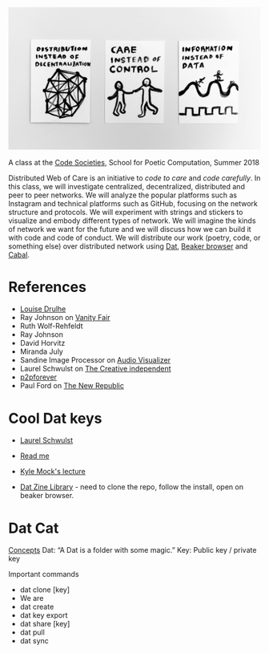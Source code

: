 ![group photo](static/images/og.jpg)

A class at the [Code Societies](http://sfpc.io/codesocieties), School for Poetic Computation, Summer 2018

Distributed Web of Care is an initiative to *code to care* and *code carefully*. In this class, we will investigate centralized, decentralized, distributed and peer to peer networks. We will analyze the popular platforms such as Instagram and technical platforms such as GitHub, focusing on the network structure and protocols. We will experiment with strings and stickers to visualize and embody different types of network. We will imagine the kinds of network we want for the future and we will discuss how we can build it with code and code of conduct. We will distribute our work (poetry, code, or something else) over distributed network using [Dat](http://datproject.org/), 
[Beaker browser](https://beakerbrowser.com/) and [Cabal](https://github.com/cabal-club/cabal). 

# References

- [Louise Drulhe](http://louisedrulhe.fr/)
- Ray Johnson on [Vanity Fair](https://www.vanityfair.com/culture/2015/01/ray-johnson-art-pranks)
- Ruth Wolf-Rehfeldt
- Ray Johnson
- David Horvitz
- Miranda July 
- Sandine Image Processor on [Audio Visualizer](http://www.audiovisualizers.com/toolshak/vidsynth/sandin/sandin.htm)
- Laurel Schwulst on [The Creative independent](https://thecreativeindependent.com/people/laurel-schwulst-my-website-is-a-shifting-house-next-to-a-river-of-knowledge-what-could-yours-be/)
- [p2pforever](https://p2pforever.org)
- Paul Ford on [The New Republic](https://newrepublic.com/article/133889/reboot-world)


# Cool Dat keys 

- [Laurel Schwulst](dat://d0222b1bcf7833e0708aa65ba8376aadba3f13e3025a113b10f755342b4c14d1/) 
- [Read me](dat://d0222b1bcf7833e0708aa65ba8376aadba3f13e3025a113b10f755342b4c14d1/#colophon)
- [Kyle Mock's lecture](dat://61ba0d4e7fd3f0e935df95be2f323bbad4a6538ea32b999b775e27bc56ae4a25/)

- [Dat Zine Library](https://gitlab.com/zachmandeville/dat-zine-library) - need to clone the repo, follow the install, open on beaker browser.   


# Dat Cat 
 
[Concepts](https://docs.datproject.org/concepts) 
Dat: “A Dat is a folder with some magic.”
Key: Public key / private key 

Important commands

- dat clone [key]
- We are 
- dat create 
- dat key export 
- dat share [key]
- dat pull
- dat sync

